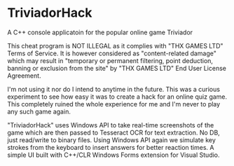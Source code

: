 # TriviadorHack
A C++ console applicatoin for the popular online game Triviador

This cheat program is NOT ILLEGAL as it complies with "THX GAMES LTD" Terms of Service.
It is however considered as "content-related damage" which may result in 
"temporary or permanent filtering, point deduction, banning or exclusion from the site" 
by "THX GAMES LTD" End User License Agreement.

I'm not using it nor do I intend to anytime in the future. This was a curious 
experiment to see how easy it was to create a hack for an online quiz game. 
This completely ruined the whole experience for me and I'm never to play any
such game again.

"TriviadorHack" uses Windows API to take real-time screenshots of the game which
are then passed to Tesseract OCR for text extraction. No DB, just read/write to 
binary files. Using Windows API again we simulate key strokes from the keyboard
to insert answers for better reaction times. A simple UI built with 
C++/CLR Windows Forms extension for Visual Studio. 

